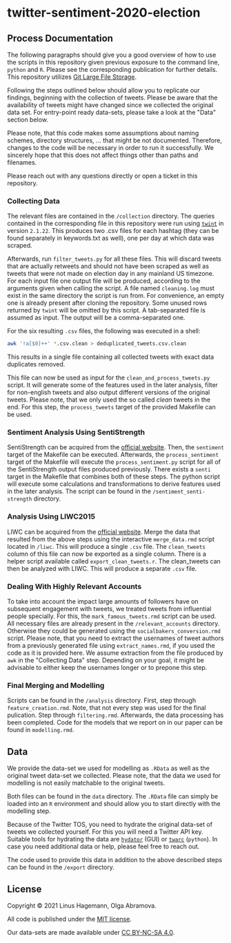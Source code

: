 # twitter-sentiment-2020-election


## Process Documentation

The following paragraphs should give you a good overview of how to use the scripts in this repository given previous exposure to the command line, `python` and `R`. Please see the corresponding publication for further details. This repository utilizes [Git Large File Storage](https://git-lfs.github.com/).

Following the steps outlined below should allow you to replicate our findings, beginning with the collection of tweets.
Please be aware that the availability of tweets might have changed since we collected the original data set.
For entry-point ready data-sets, please take a look at the "Data" section below.

Please note, that this code makes some assumptions about naming schemes, directory structures, ... that might be not documented.
Therefore, changes to the code will be necessary in order to run it successfully. We sincerely hope that this does not affect things other than paths and filenames.

Please reach out with any questions directly or open a ticket in this repository.

### Collecting Data

The relevant files are contained in the `/collection` directory.
The queries contained in the corresponding file in this repository were run using [`twint`](https://pypi.org/project/twint/) in version `2.1.22`.
This produces two .csv files for each hashtag (they can be found separately in keywords.txt as well), one per day at which data was scraped.

Afterwards, run `filter_tweets.py` for all these files. This will discard tweets that are actually retweets and should not have been scraped as well as tweets that were not made on election day in any mainland US timezone. For each input file one output file will be produced, according to the arguments given when calling the script. A file named `cleaning.log` must exist in the same directory the script is run from. For convenience, an empty one is already present after cloning the repository.
Some unused rows returned by `twint` will be omitted by this script. A tab-separated file is assumed as input. The output will be a comma-separated one.

For the six resulting `.csv` files, the following was executed in a shell:

```sh
awk '!a[$0]++' *.csv.clean > deduplicated_tweets.csv.clean
```

This results in a single file containing all collected tweets with exact data duplicates removed.

This file can now be used as input for the `clean_and_process_tweets.py` script. It will generate some of the features used in the later analysis, filter for non-english tweets and also output different versions of the original tweets. Please note, that we only used the so called *clean* tweets in the end.
For this step, the `process_tweets` target of the provided Makefile can be used.

### Sentiment Analysis Using SentiStrength

SentiStrength can be acquired from the [official website](http://sentistrength.wlv.ac.uk/). Then, the `sentiment` target of the Makefile can be executed.
Afterwards, the `process_sentiment` target of the Makefile will execute the `process_sentiment.py` script for all of the SentiStrength output files produced previously. There exists a `senti` target in the Makefile that combines both of these steps. The python script will execute some calculations and transformations to derive features used in the later analysis. The script can be found in the `/sentiment_senti-strength` directory.

### Analysis Using LIWC2015

LIWC can be acquired from the [official website](http://liwc.wpengine.com/).
Merge the data that resulted from the above steps using the interactive `merge_data.rmd` script located in `/liwc`. This will produce a single `.csv` file. The `clean_tweets` column of this file can now be exported as a single column. There is a helper script available called `export_clean_tweets.r`.
The clean_tweets can then be analyzed with LIWC. This will produce a separate `.csv` file.

### Dealing With Highly Relevant Accounts

To take into account the impact large amounts of followers have on subsequent engagement with tweets, we treated tweets from influential people specially.
For this, the `mark_famous_tweets.rmd` script can be used. All necessary files are already present in the `/relevant_accounts` directory. Otherwise they could be generated using the `socialbakers_conversion.rmd` script. Please note, that you need to extract the usernames of tweet authors from a previously generated file using `extract_names.rmd`, if you used the code as it is provided here. We assume extraction from the file produced by `awk` in the "Collecting Data" step.
Depending on your goal, it might be advisable to either keep the usernames longer or to prepone this step.

### Final Merging and Modelling

Scripts can be found in the `/analysis` directory. First, step through `feature_creation.rmd`.
Note, that not every step was used for the final pulication.
Step through `filtering.rmd`. Afterwards, the data processing has been completed.
Code for the models that we report on in our paper can be found in `modelling.rmd`.

## Data

We provide the data-set we used for modelling as `.RData` as well as the original tweet data-set we collected.
Please note, that the data we used for modelling is not easily matchable to the original tweets.

Both files can be found in the `data` directory. The `.RData` file can simply be loaded into an `R` environment and should allow you to start directly with the modelling step.

Because of the Twitter TOS, you need to hydrate the original data-set of tweets we collected yourself. For this you will need a Twitter API key. Suitable tools for hydrating the data are [`hydator`](https://github.com/DocNow/hydrator) (GUI) or [`twarc`](https://github.com/DocNow/twarc) (`python`).
In case you need additional data or help, please feel free to reach out.

The code used to provide this data in addition to the above described steps can be found in the `/export` directory.

## License

Copyright © 2021 Linus Hagemann, Olga Abramova.

All code is published under the [MIT license](https://mit-license.org/).

Our data-sets are made available under [CC BY-NC-SA 4.0](https://creativecommons.org/licenses/by-nc-sa/4.0/).